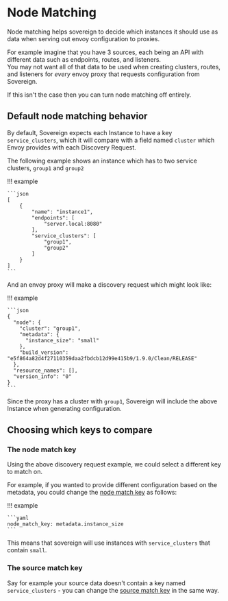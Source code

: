 # Node Matching

Node matching helps sovereign to decide which instances it should use as data 
when serving out envoy configuration to proxies.

For example imagine that you have 3 sources, each being an API with different 
data such as endpoints, routes, and listeners.  
You may not want all of that data to be used when creating clusters, routes, 
and listeners for *every* envoy proxy that requests configuration from Sovereign.

If this isn't the case then you can turn node matching off entirely.

## Default node matching behavior

By default, Sovereign expects each Instance to have a key `service_clusters`, which it will compare with
a field named `cluster` which Envoy provides with each Discovery Request.  

The following example shows an instance which has to two service clusters, `group1` and `group2`

!!! example

    ```json
    [
        {
            "name": "instance1",
            "endpoints": [
                "server.local:8080"
            ],
            "service_clusters": [
                "group1",
                "group2"
            ]
        }
    ]
    ```
    
And an envoy proxy will make a discovery request which might look like:

!!! example

    ```json
    {
      "node": {
        "cluster": "group1",
        "metadata": {
          "instance_size": "small"
        },
        "build_version": "e5f864a82d4f27110359daa2fbdcb12d99e415b9/1.9.0/Clean/RELEASE"
      },
      "resource_names": [],
      "version_info": "0"
    }
    ```

Since the proxy has a cluster with `group1`, Sovereign will include the above Instance 
when generating configuration.

## Choosing which keys to compare

### The node match key

Using the above discovery request example, we could select a different key to match on.

For example, if you wanted to provide different configuration based on the metadata, you could 
change the [node match key](/settings/#node_match_key) as follows:

!!! example

    ```yaml
    node_match_key: metadata.instance_size
    ```
    
This means that sovereign will use instances with `service_clusters` that contain `small`.  

### The source match key

Say for example your source data doesn't contain a key named `service_clusters` - you can change the
[source match key](/settings/#source_match_key) in the same way.
